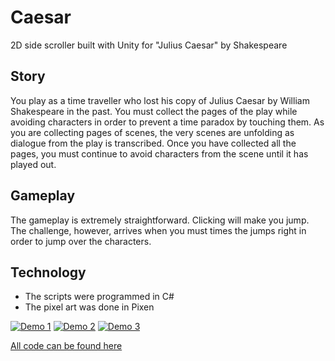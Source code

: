 # Caesar
2D side scroller built with Unity for "Julius Caesar" by Shakespeare

## Story
You play as a time traveller who lost his copy of Julius Caesar by William Shakespeare in the past. You must collect the pages of the play while avoiding characters in order to prevent a time paradox by touching them. As you are collecting pages of scenes, the very scenes are unfolding as dialogue from the play is transcribed. Once you have collected all the pages, you must continue to avoid characters from the scene until it has played out. 

## Gameplay
The gameplay is extremely straightforward. Clicking will make you jump. The challenge, however, arrives when you must times the jumps right in order to jump over the characters.

## Technology
- The scripts were programmed in C#
- The pixel art was done in Pixen

[![Demo 1](https://cdn.rawgit.com/sashankg/Caesar/master/Lt9l8yM%20-%20Imgur.gif)](https://youtu.be/kMkNxeREu8U)
[![Demo 2](https://cdn.rawgit.com/sashankg/Caesar/master/7ed778J%20-%20Imgur.gif)](https://youtu.be/scxXBdFun84)
[![Demo 3](https://cdn.rawgit.com/sashankg/Caesar/master/Q3hP5FC%20-%20Imgur.gif)](https://youtu.be/LEDr1NuRX0w)

[All code can be found here](https://github.com/sashankg/Caesar)
